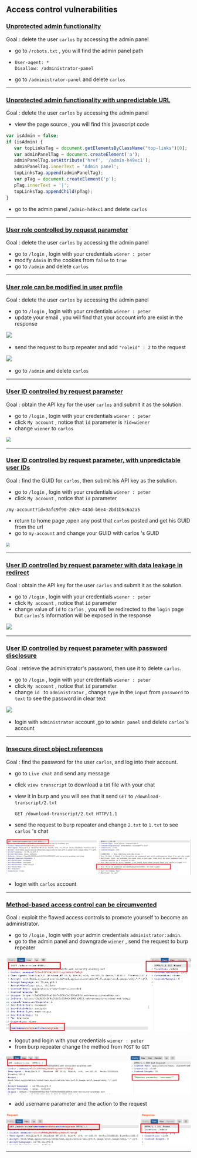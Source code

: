 
## Access control vulnerabilities



### [Unprotected admin functionality](https://portswigger.net/web-security/access-control/lab-unprotected-admin-functionality)

Goal : delete the user `carlos` by accessing the admin panel

- go to `/robots.txt` , you will find the admin panel path

- ```
  User-agent: *
  Disallow: /administrator-panel
  ```

- go to `/administrator-panel` and delete `carlos`



------



### [Unprotected admin functionality with unpredictable URL](https://portswigger.net/web-security/access-control/lab-unprotected-admin-functionality-with-unpredictable-url)

Goal : delete the user `carlos` by accessing the admin panel

- view the page source , you will find this javascript code 

````javascript
var isAdmin = false;
if (isAdmin) {
   var topLinksTag = document.getElementsByClassName("top-links")[0];
   var adminPanelTag = document.createElement('a');
   adminPanelTag.setAttribute('href', '/admin-h49xc1');
   adminPanelTag.innerText = 'Admin panel';
   topLinksTag.append(adminPanelTag);
   var pTag = document.createElement('p');
   pTag.innerText = '|';
   topLinksTag.appendChild(pTag);
}
````

- go to the admin panel `/admin-h49xc1` and delete `carlos`

 

------


### [User role controlled by request parameter](https://portswigger.net/web-security/access-control/lab-user-role-controlled-by-request-parameter)

Goal : delete the user `carlos` by accessing the admin panel

- go to `/login` , login with your credentials `wiener : peter`
- modify `Admin` in the cookies from `false` to `true`
- go to `/admin`  and delete `carlos`





------



### [User role can be modified in user profile](https://portswigger.net/web-security/access-control/lab-user-role-can-be-modified-in-user-profile)

Goal : delete the user `carlos` by accessing the admin panel

- go to `/login` , login with your credentials `wiener : peter`
- update your email , you will find that your account info are exist in the response

![](./access-control_img/1_1.png)



- send the request to burp repeater and add `"roleid" : 2` to the request

![](./access-control_img/1_2.png)



- go to `/admin`  and delete `carlos`



------



### [User ID controlled by request parameter](https://portswigger.net/web-security/access-control/lab-user-id-controlled-by-request-parameter)

Goal : obtain the API key for the user `carlos` and submit it as the solution.

- go to `/login` , login with your credentials `wiener : peter`
- click `My account`  , notice that `id` parameter is `?id=wiener `
- change `wiener` to `carlos`



<img src="./access-control_img/4_1.png" style="zoom:80%;" />



------



### [User ID controlled by request parameter, with unpredictable user IDs](https://portswigger.net/web-security/access-control/lab-user-id-controlled-by-request-parameter-with-unpredictable-user-ids)

Goal : find the GUID for `carlos`, then submit his API key as the solution.

- go to `/login` , login with your credentials `wiener : peter`
- click `My account`  , notice that `id` parameter

```
/my-account?id=9afc9f90-2dc9-443d-b6e4-2bd1b5c6a2a5
```

- return to home page ,open any post that `carlos` posted and get his GUID from the url
- go to `my-account` and change your GUID with carlos 's GUID

<img src="./access-control_img/5_1.png" style="zoom:60%;" />



------







### [User ID controlled by request parameter with data leakage in redirect](https://portswigger.net/web-security/access-control/lab-user-id-controlled-by-request-parameter-with-data-leakage-in-redirect)

Goal : obtain the API key for the user `carlos` and submit it as the solution.

- go to `/login` , login with your credentials `wiener : peter`
- click `My account`  , notice that `id` parameter
- change value of `id` to `carlos` , you will be redirected to the `login` page but `carlos`'s information will be exposed in the response

 <img src="./access-control_img/6_1.png"  />





------



### [User ID controlled by request parameter with password disclosure](https://portswigger.net/web-security/access-control/lab-user-id-controlled-by-request-parameter-with-password-disclosure)

Goal : retrieve the administrator's password, then use it to delete `carlos`.

- go to `/login` , login with your credentials `wiener : peter`
- click `My account`  , notice that `id` parameter 
- change `id ` to `administrator` , change `type` in the `input` from `password` to `text` to see the password in clear text

![](./access-control_img/7_1.png)



- login with `administrator` account ,go to `admin panel` and delete `carlos`'s account





------





### [Insecure direct object references](https://portswigger.net/web-security/access-control/lab-insecure-direct-object-references)

Goal : find the password for the user `carlos`, and log into their account.

- go to `Live chat` and send any message

- click `view transcript` to download a txt file with your chat

- view it in burp and you will see that it send `GET` to `/download-transcript/2.txt`

  ```http
  GET /download-transcript/2.txt HTTP/1.1
  ```

- send the request to burp repeater and change `2.txt` to `1.txt` to see `carlos` 's chat

 ![](./access-control_img/8_1.png)



- login with `carlos` account





------



### [Method-based access control can be circumvented](https://portswigger.net/web-security/access-control/lab-method-based-access-control-can-be-circumvented)

Goal : exploit the flawed access controls to promote yourself to become an administrator.

- go to `/login` , login with your admin credentials `administrator:admin`.
- go to the admin panel and downgrade `wiener`  , send the request to burp repeater

![](./access-control_img/3_1.png)



- logout and login with your credentials `wiener : peter`
- from burp repeater change the method from `POST` to `GET`



![](./access-control_img/3_2.png)



- add username parameter and the action to the request

![](./access-control_img/3_3.png)





------
